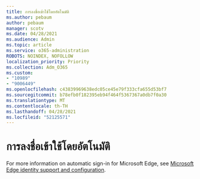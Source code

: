 ```yaml
---
title: การลงชื่อเข้าใช้โดยอัตโนมัติ
ms.author: pebaum
author: pebaum
manager: scotv
ms.date: 04/28/2021
ms.audience: Admin
ms.topic: article
ms.service: o365-administration
ROBOTS: NOINDEX, NOFOLLOW
localization_priority: Priority
ms.collection: Adm_O365
ms.custom:
- "10989"
- "9006449"
ms.openlocfilehash: c43839969638edc05ce45e79f333cfa655d53bf7
ms.sourcegitcommit: b78efb0f182395eb94f464f5367367a0db7f0a30
ms.translationtype: MT
ms.contentlocale: th-TH
ms.lasthandoff: 04/28/2021
ms.locfileid: "52125571"
---
```

# <a name="automatic-sign-in"></a>การลงชื่อเข้าใช้โดยอัตโนมัติ

For more information on automatic sign-in for Microsoft Edge, see [Microsoft Edge identity support and configuration](https://docs.microsoft.com/deployedge/microsoft-edge-security-identity#automatic-sign-in). 